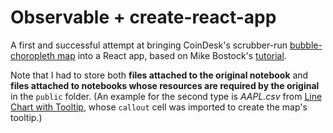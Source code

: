 # Observable + create-react-app

A first and successful attempt at bringing CoinDesk's scrubber-run [bubble-choropleth map](https://observablehq.com/@coindesk-research/localbitcoins-paxful-activity-map) into a React app, based on Mike Bostock's [tutorial](https://github.com/observablehq/react-zoomable-sunburst).

Note that I had to store both **files attached to the original notebook** and **files attached to notebooks whose resources are required by the original** in the `public` folder. (An example for the second type is *AAPL.csv* from [Line Chart with Tooltip](https://observablehq.com/@d3/line-chart-with-tooltip), whose `callout` cell was imported to create the map's tooltip.)